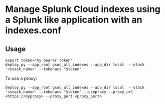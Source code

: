 # Manage Splunk Cloud indexes using a Splunk like application with an indexes.conf

## Usage

    export token="my bearer token"
    deploy.py --app_root gsoc_all_indexes --app_dir local  --stack '<stack_name>' --tokenacs "$token"

To use a proxy:

    deploy.py --app_root gsoc_all_indexes --app_dir local  --stack '<stack_name>' --tokenacs "$token" --useproxy --proxy_url <https://myproxy> --proxy_port <proxy_port>
